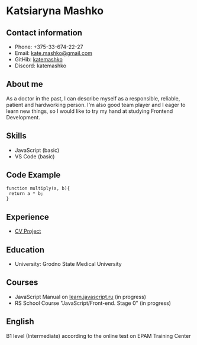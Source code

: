 # Katsiaryna Mashko

## Contact information
* Phone: +375-33-674-22-27
* Email: kate.mashko@gmail.com
* GitHib: [katemashko](https://github.com/katemashko)
* Discord: katemashko

## About me
As a doctor in the past, I can describe myself as a responsible, reliable, patient and hardworking person. I'm also good team player and I eager to learn new things, so I would like to try my hand at studying Frontend Development. 

## Skills
* JavaScript (basic)
* VS Code (basic)

## Code Example
```
function multiply(a, b){
 return a * b;
}
```

## Experience
* [CV Project](https://github.com/katemashko/rsschool-cv)

## Education
* University: Grodno State Medical University

## Courses
* JavaScript Manual on [learn.javascript.ru](https://learn.javascript.ru/) (in progress)
* RS School Course "JavaScript/Front-end. Stage 0" (in progress)

## English
B1 level (Intermediate) according to the online test on EPAM Training Center